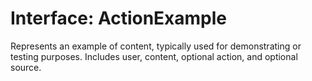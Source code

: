 # Interface: ActionExample

Represents an example of content, typically used for demonstrating or testing purposes. Includes user, content, optional action, and optional source.
